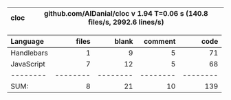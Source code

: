 cloc|github.com/AlDanial/cloc v 1.94  T=0.06 s (140.8 files/s, 2992.6 lines/s)
--- | ---

Language|files|blank|comment|code
:-------|-------:|-------:|-------:|-------:
Handlebars|1|9|5|71
JavaScript|7|12|5|68
--------|--------|--------|--------|--------
SUM:|8|21|10|139
